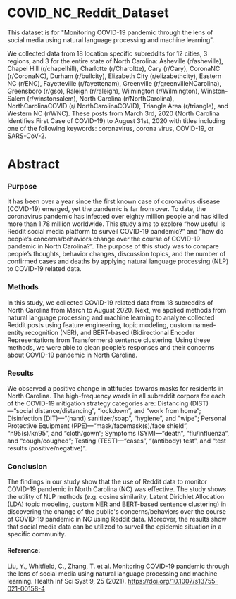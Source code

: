 # COVID_NC_Reddit_Dataset

This dataset is for "Monitoring COVID-19 pandemic through the lens of social media using natural language processing and machine learning".


We collected data from 18 location specific subreddits for 12 cities, 3 regions, and 3 for the entire state of North Carolina: Asheville (r/asheville), Chapel Hill (r/chapelhill), Charlotte (r/Charoltte), Cary (r/Cary), CoronaNC (r/CoronaNC), Durham (r/bullcity), Elizabeth City (r/elizabethcity), Eastern NC (r/ENC), Fayetteville (r/fayettenam), Greenville (r/greenvilleNCarolina), Greensboro (r/gso), Raleigh (r/raleigh), Wilmington (r/Wilmington), Winston-Salem (r/winstonsalem), North Carolina (r/NorthCarolina), NorthCarolinaCOVID (r/ NorthCarolinaCOVID), Triangle Area (r/triangle), and Western NC (r/WNC). These posts from March 3rd, 2020 (North Carolina Identifies First Case of COVID-19) to August 31st, 2020 with titles including one of the following keywords: coronavirus, corona virus, COVID-19, or SARS-CoV-2.

# Abstract
### Purpose
It has been over a year since the first known case of coronavirus disease (COVID-19) emerged, yet the pandemic is far from over. To date, the coronavirus pandemic has infected over eighty million people and has killed more than 1.78 million worldwide. This study aims to explore “how useful is Reddit social media platform to surveil COVID-19 pandemic?” and “how do people’s concerns/behaviors change over the course of COVID-19 pandemic in North Carolina?”. The purpose of this study was to compare people’s thoughts, behavior changes, discussion topics, and the number of confirmed cases and deaths by applying natural language processing (NLP) to COVID-19 related data.

### Methods
In this study, we collected COVID-19 related data from 18 subreddits of North Carolina from March to August 2020. Next, we applied methods from natural language processing and machine learning to analyze collected Reddit posts using feature engineering, topic modeling, custom named-entity recognition (NER), and BERT-based (Bidirectional Encoder Representations from Transformers) sentence clustering. Using these methods, we were able to glean people’s responses and their concerns about COVID-19 pandemic in North Carolina.

### Results
We observed a positive change in attitudes towards masks for residents in North Carolina. The high-frequency words in all subreddit corpora for each of the COVID-19 mitigation strategy categories are: Distancing (DIST)—“social distance/distancing”, “lockdown”, and “work from home”; Disinfection (DIT)—“(hand) sanitizer/soap”, “hygiene”, and "wipe"; Personal Protective Equipment (PPE)—“mask/facemask(s)/face shield”, “n95(s)/kn95”, and “cloth/gown”; Symptoms (SYM)—“death”, “flu/influenza”, and “cough/coughed”; Testing (TEST)—“cases”, “(antibody) test”, and “test results (positive/negative)”.

### Conclusion
The findings in our study show that the use of Reddit data to monitor COVID-19 pandemic in North Carolina (NC) was effective. The study shows the utility of NLP methods (e.g. cosine similarity, Latent Dirichlet Allocation (LDA) topic modeling, custom NER and BERT-based sentence clustering) in discovering the change of the public's concerns/behaviors over the course of COVID-19 pandemic in NC using Reddit data. Moreover, the results show that social media data can be utilized to surveil the epidemic situation in a specific community.

#### Reference:

Liu, Y., Whitfield, C., Zhang, T. et al. Monitoring COVID-19 pandemic through the lens of social media using natural language processing and machine learning. Health Inf Sci Syst 9, 25 (2021). https://doi.org/10.1007/s13755-021-00158-4
